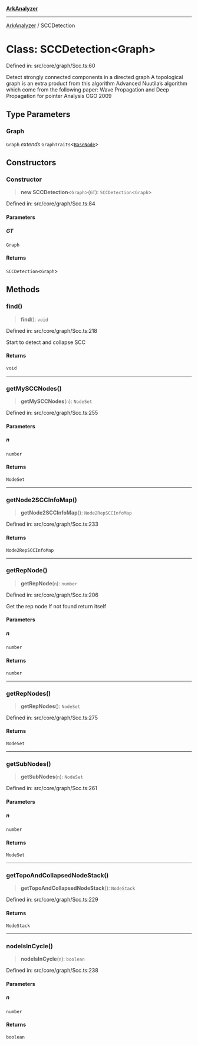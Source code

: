 [**ArkAnalyzer**](../README.md)

***

[ArkAnalyzer](../globals.md) / SCCDetection

# Class: SCCDetection\<Graph\>

Defined in: src/core/graph/Scc.ts:60

Detect strongly connected components in a directed graph
A topological graph is an extra product from this algorithm
Advanced Nuutila’s algorithm which come from the following paper:
  Wave Propagation and Deep Propagation for pointer Analysis
  CGO 2009

## Type Parameters

### Graph

`Graph` *extends* `GraphTraits`\<[`BaseNode`](BaseNode.md)\>

## Constructors

### Constructor

> **new SCCDetection**\<`Graph`\>(`GT`): `SCCDetection`\<`Graph`\>

Defined in: src/core/graph/Scc.ts:84

#### Parameters

##### GT

`Graph`

#### Returns

`SCCDetection`\<`Graph`\>

## Methods

### find()

> **find**(): `void`

Defined in: src/core/graph/Scc.ts:218

Start to detect and collapse SCC

#### Returns

`void`

***

### getMySCCNodes()

> **getMySCCNodes**(`n`): `NodeSet`

Defined in: src/core/graph/Scc.ts:255

#### Parameters

##### n

`number`

#### Returns

`NodeSet`

***

### getNode2SCCInfoMap()

> **getNode2SCCInfoMap**(): `Node2RepSCCInfoMap`

Defined in: src/core/graph/Scc.ts:233

#### Returns

`Node2RepSCCInfoMap`

***

### getRepNode()

> **getRepNode**(`n`): `number`

Defined in: src/core/graph/Scc.ts:206

Get the rep node
If not found return itself

#### Parameters

##### n

`number`

#### Returns

`number`

***

### getRepNodes()

> **getRepNodes**(): `NodeSet`

Defined in: src/core/graph/Scc.ts:275

#### Returns

`NodeSet`

***

### getSubNodes()

> **getSubNodes**(`n`): `NodeSet`

Defined in: src/core/graph/Scc.ts:261

#### Parameters

##### n

`number`

#### Returns

`NodeSet`

***

### getTopoAndCollapsedNodeStack()

> **getTopoAndCollapsedNodeStack**(): `NodeStack`

Defined in: src/core/graph/Scc.ts:229

#### Returns

`NodeStack`

***

### nodeIsInCycle()

> **nodeIsInCycle**(`n`): `boolean`

Defined in: src/core/graph/Scc.ts:238

#### Parameters

##### n

`number`

#### Returns

`boolean`
